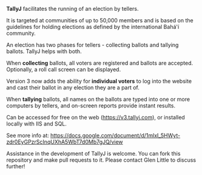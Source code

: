 **TallyJ** facilitates the running of an election by tellers.

It is targeted at communities of up to 50,000 members and is based on the guidelines
for holding elections as defined by the international Bahá'í community.

An election has two phases for tellers - collecting ballots and tallying
ballots. TallyJ helps with both.

When **collecting** ballots, all voters are registered and ballots are accepted.
Optionally, a roll call screen can be displayed.

Version 3 now adds the ability for **individual voters** to log into the website and
cast their ballot in any election they are a part of.

When **tallying** ballots, all names on the ballots are typed
into one or more computers by tellers, and on-screen reports provide instant results.

Can be accessed for free on the web (https://v3.tallyj.com), or installed locally with IIS and SQL.

See more info at: https://docs.google.com/document/d/1mlxI_5HWyt-zdr0EyGPzrScInqUXhA5WbT7d0Mb7gJQ/view

Assistance in the development of TallyJ is welcome. You can fork this repository and make
pull requests to it. Please contact Glen Little to discuss further!

